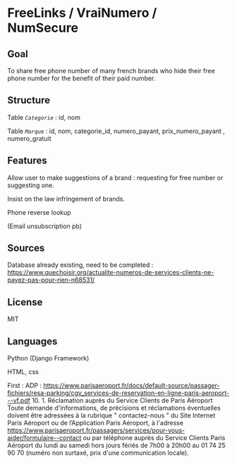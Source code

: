 # FreeLinks / VraiNumero / NumSecure

## Goal

To share free phone number of many french brands who hide their free phone number for the benefit of their paid number.

## Structure

Table *`Categorie`* : id, nom

Table *`Marque`* : id, nom, categorie_id, numero_payant, prix_numero_payant , numero_gratuit

## Features
 
 Allow user to make suggestions of a brand : requesting for free number or suggesting one. 

 Insist on the law infringement of brands.

 Phone reverse lookup

 (Email unsubscription pb) 


 ## Sources
 Database already existing, need to be completed : https://www.quechoisir.org/actualite-numeros-de-services-clients-ne-payez-pas-pour-rien-n68531/

 ## License
 MIT

 ## Languages
 Python (Django Framework)

 HTML, css

 First : ADP : 
 https://www.parisaeroport.fr/docs/default-source/passager-fichiers/resa-parking/cgv_services-de-reservation-en-ligne-paris-aeroport---vf.pdf
 10. 1. Réclamation auprès du Service Clients de Paris Aéroport
Toute demande d'informations, de précisions et réclamations éventuelles doivent être adressées à la rubrique "
contactez-nous " du Site Internet Paris Aéroport ou de l’Application Paris Aéroport, à l'adresse
https://www.parisaeroport.fr/passagers/services/pour-vous-aider/formulaire--contact ou par téléphone
auprès du Service Clients Paris Aéroport du lundi au samedi hors jours fériés de 7h00 à 20h00 au 01 74 25 90 70
(numéro non surtaxé, prix d'une communication locale). 